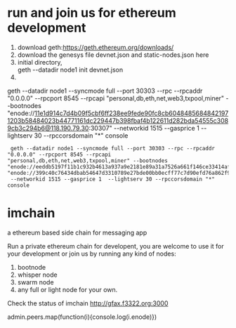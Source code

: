 # run and join us for ethereum development
1. download geth:https://geth.ethereum.org/downloads/ 
2. download the genesys file devnet.json and static-nodes.json here
3. initial directory,  
    geth --datadir node1 init devnet.json
4.    
 geth --datadir node1 --syncmode full --port 30303 --rpc --rpcaddr "0.0.0.0" --rpcport 8545 --rpcapi "personal,db,eth,net,web3,txpool,miner" --bootnodes "enode://11e1d914c7d4b09f5cbf6ff238ee9fede90fc8cb60484856848421971203b58484023b44771161dc229447b398fbaf4b122611d282bda54555c3089cb3c294b6@118.190.79.30:30307" --networkid 1515 --gasprice 1  --lightserv 30 --rpccorsdomain "*" console
``` 
 geth --datadir node1 --syncmode full --port 30303 --rpc --rpcaddr "0.0.0.0" --rpcport 8545 --rpcapi "personal,db,eth,net,web3,txpool,miner" --bootnodes "enode://eeddb5197f11b1c932b4613a937a9e2181e89a31a7526a661f146ce33414af4dfa5409639a24622559eb25f20fb16772ccdd81aa8d2764e2dbe77efa17d2295b@52.69.37.48:30301"
"enode://399c40c76434dbab54647d3310789e27bde00bb0ecff77c7d90efd76a862f99d6b2465c828d3eea59b7020329b765df7be480910e4e94fe0321e990aa6153eaa@118.190.79.30:30301"
 --networkid 1515 --gasprice 1  --lightserv 30 --rpccorsdomain "*" console
```
# imchain
a ethereum based side chain for messaging app

Run a private ethereum chain for developent, you are welcome to use it for your development or join us by running any kind of nodes:
1. bootnode
2. whisper node
3. swarm node
4. any full or light node for your own.

Check the status of imchain
http://gfax.f3322.org:3000

admin.peers.map(function(i){console.log(i.enode)})
